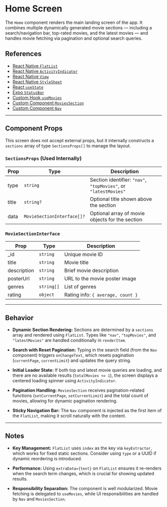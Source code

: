 # Home Screen

The `Home` component renders the main landing screen of the app. It combines multiple dynamically generated movie sections — including a search/navigation bar, top-rated movies, and the latest movies — and handles movie fetching via pagination and optional search queries.

## References

- [React Native `FlatList`](https://reactnative.dev/docs/flatlist)
- [React Native `ActivityIndicator`](https://reactnative.dev/docs/activityindicator)
- [React Native `View`](https://reactnative.dev/docs/view)
- [React Native `StyleSheet`](https://reactnative.dev/docs/stylesheet)
- [React `useState`](https://react.dev/reference/react/useState)
- [Expo `StatusBar`](https://docs.expo.dev/versions/latest/sdk/status-bar/)
- [Custom Hook `useMovies`](../hooks/useMovies.ts)
- [Custom Component `MoviesSection`](../components/MoviesSection.tsx)
- [Custom Component `Nav`](../components/Nav.tsx)

---

## Component Props

This screen does not accept external props, but it internally constructs a `sections` array of type `SectionsProps[]` to manage the layout.

### `SectionsProps` (Used Internally)

| Prop  | Type                       | Description                                                     |
| ----- | -------------------------- | --------------------------------------------------------------- |
| type  | `string`                   | Section identifier: `"nav"`, `"topMovies"`, or `"latestMovies"` |
| title | `string?`                  | Optional title shown above the section                          |
| data  | `MovieSectionInterface[]?` | Optional array of movie objects for the section                 |

### `MovieSectionInterface`

| Prop        | Type       | Description                       |
| ----------- | ---------- | --------------------------------- |
| \_id        | `string`   | Unique movie ID                   |
| title       | `string`   | Movie title                       |
| description | `string`   | Brief movie description           |
| posterUrl   | `string`   | URL to the movie poster image     |
| genres      | `string[]` | List of genres                    |
| rating      | `object`   | Rating info: `{ average, count }` |

---

## Behavior

- **Dynamic Section Rendering:** Sections are determined by a `sections` array and rendered using `FlatList`. Types like `"nav"`, `"topMovies"`, and `"latestMovies"` are handled conditionally in `renderItem`.

- **Search with Reset Pagination:** Typing in the search field (from the `Nav` component) triggers `onChangeText`, which resets pagination (`currentPage`, `currentLimit`) and updates the query string.

- **Initial Loader State:** If both top and latest movie queries are loading, and there are no available results (`totalMovies <= 1`), the screen displays a centered loading spinner using `ActivityIndicator`.

- **Pagination Handling:** `MoviesSection` receives pagination-related functions (`setCurrentPage`, `setCurrentLimit`) and the total count of movies, allowing for dynamic pagination rendering.

- **Sticky Navigation Bar:** The `Nav` component is injected as the first item of the `FlatList`, making it scroll naturally with the content.

---

## Notes

- **Key Management:** `FlatList` uses `index` as the key via `keyExtractor`, which works for fixed static sections. Consider using `type` or a UUID if dynamic reordering is introduced.

- **Performance:** Using `extraData={text}` on `FlatList` ensures it re-renders when the search term changes, which is crucial for showing updated results.

- **Responsibility Separation:** The component is well modularized. Movie fetching is delegated to `useMovies`, while UI responsibilities are handled by `Nav` and `MoviesSection`.
